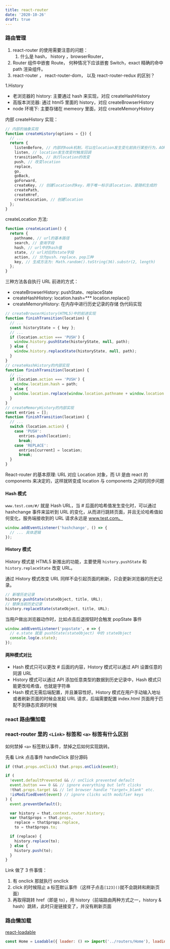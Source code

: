 ```yaml
---
title: react-router
date: '2020-10-26'
draft: true
---
```


### 路由管理

1. react-router 的使用需要注意的问题：
   1. 什么是 hash， history ，browserRouter，
2. Router 组件中嵌套 Route， 何种情况下应该嵌套 Switch，exact 精确的命中 path 渲染组件。
3. react-router ， react-router-dom， 以及 react-router-redux 的区别？

1.History

- 老浏览器的 history: 主要通过 hash 来实现，对应 createHashHistory
- 高版本浏览器: 通过 html5 里面的 history，对应 createBrowserHistory
- node 环境下: 主要存储在 memeory 里面，对应 createMemoryHistory

内部 createHistory 实现：

```js
// 内部的抽象实现
function createHistory(options = {}) {
  // ...
  return {
    listenBefore, // 内部的hook机制，可以在location发生变化前执行某些行为，AOP的实现
    listen, // location发生改变时触发回调
    transitionTo, // 执行location的改变
    push, // 改变location
    replace,
    go,
    goBack,
    goForward,
    createKey, // 创建location的key，用于唯一标示该location，是随机生成的
    createPath,
    createHref,
    createLocation, // 创建location
  };
}
```

createLocation 方法:

```js
function createLocation() {
  return {
    pathname, // url的基本路径
    search, // 查询字段
    hash, // url中的hash值
    state, // url对应的state字段
    action, // 分为push、replace、pop三种
    key, // 生成方法为: Math.random().toString(36).substr(2, length)
  };
}
```

三种方法各自执行 URL 前进的方式：

- createBrowserHistory: pushState、replaceState
- createHashHistory: location.hash=\*\*\* location.replace()
- createMemoryHistory: 在内存中进行历史记录的存储
  伪代码实现

```js
// createBrowserHistory(HTML5)中的前进实现
function finishTransition(location) {
  // ...
  const historyState = { key };
  // ...
  if (location.action === 'PUSH') {
    window.history.pushState(historyState, null, path);
  } else {
    window.history.replaceState(historyState, null, path);
  }
}
// createHashHistory的内部实现
function finishTransition(location) {
  // ...
  if (location.action === 'PUSH') {
    window.location.hash = path;
  } else {
    window.location.replace(window.location.pathname + window.location.search + '#' + path);
  }
}
// createMemoryHistory的内部实现
const entries = [];
function finishTransition(location) {
  // ...
  switch (location.action) {
    case 'PUSH':
      entries.push(location);
      break;
    case 'REPLACE':
      entries[current] = location;
      break;
  }
}
```

React-router 的基本原理:
URL 对应 Location 对象，而 UI 是由 react 的 components 来决定的，这样就转变成 location 与 components 之间的同步问题

#### Hash 模式

`www.test.com/#/` 就是 Hash URL，当 # 后面的哈希值发生变化时，可以通过 hashchange 事件来监听到 URL 的变化，从而进行跳转页面，并且无论哈希值如何变化，服务端接收到的 URL 请求永远是 www.test.com。

```js
window.addEventListener('hashchange', () => {
  // ... 具体逻辑
});
```

#### History 模式

History 模式是 HTML5 新推出的功能，主要使用 `history.pushState` 和 `history.replaceState` 改变 URL。

通过 History 模式改变 URL 同样不会引起页面的刷新，只会更新浏览器的历史记录。

```js
// 新增历史记录
history.pushState(stateObject, title, URL);
// 替换当前历史记录
history.replaceState(stateObject, title, URL);
```

当用户做出浏览器动作时，比如点击后退按钮时会触发 popState 事件

```js
window.addEventListener('popstate', e => {
  // e.state 就是 pushState(stateObject) 中的 stateObject
  console.log(e.state);
});
```

#### 两种模式对比

- Hash 模式只可以更改 # 后面的内容，History 模式可以通过 API 设置任意的同源 URL
- History 模式可以通过 API 添加任意类型的数据到历史记录中，Hash 模式只能更改哈希值，也就是字符串
- Hash 模式无需后端配置，并且兼容性好。History 模式在用户手动输入地址或者刷新页面的时候会发起 URL 请求，后端需要配置 index.html 页面用于匹配不到静态资源的时候

### react 路由懒加载

<!-- https://segmentfault.com/a/1190000011128817
https://segmentfault.com/a/1190000010174260
https://segmentfault.com/a/1190000007141049 -->

### react-router 里的 `<Link>` 标签和 `<a>` 标签有什么区别

如何禁掉 `<a>` 标签默认事件，禁掉之后如何实现跳转。

先看 Link 点击事件 handleClick 部分源码

```js
if (that.props.onClick) that.props.onClick(event);

if (
  !event.defaultPrevented && // onClick prevented default
  event.button === 0 && // ignore everything but left clicks
  !that.props.target && // let browser handle "target=_blank" etc.
  !isModifiedEvent(event) // ignore clicks with modifier keys
) {
  event.preventDefault();

  var history = that.context.router.history;
  var that$props = that.props,
    replace = that$props.replace,
    to = that$props.to;

  if (replace) {
    history.replace(to);
  } else {
    history.push(to);
  }
}
```

Link 做了 3 件事情：

1. 有 onclick 那就执行 onclick
2. click 的时候阻止 a 标签默认事件（这样子点击`[123]()`就不会跳转和刷新页面）
3. 再取得跳转 href（即是 to），用 history（前端路由两种方式之一，history & hash）跳转，此时只是链接变了，并没有刷新页面

### 路由懒加载

[react-loadable](https://github.com/jamiebuilds/react-loadable)

<!-- https://www.jianshu.com/p/697669781276
https://www.cnblogs.com/alan2kat/p/7754846.html -->

```js
const Home = Loadable({ loader: () => import('../routers/Home'), loading: DelayLoading, delay: 3000 });
```
